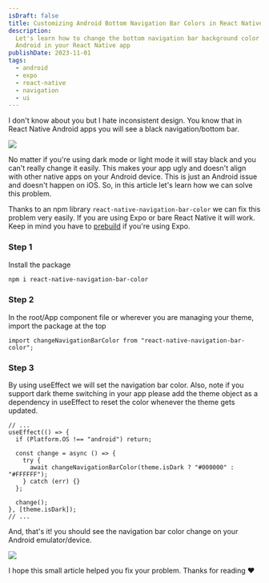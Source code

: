 ```yaml
---
isDraft: false
title: Customizing Android Bottom Navigation Bar Colors in React Native
description:
  Let's learn how to change the bottom navigation bar background color on
  Android in your React Native app
publishDate: 2023-11-01
tags:
  - android
  - expo
  - react-native
  - navigation
  - ui
---
```


I don't know about you but I hate inconsistent design. You know that in React Native Android apps you will see a black navigation/bottom bar.

![](/images/blog/customizing-android-bottom-navigation-bar-colors-in-react-native/Screenshot%202023-11-01%20at%203.16.41%E2%80%AFPM.png)

No matter if you're using dark mode or light mode it will stay black and you can't really change it easily. This makes your app ugly and doesn't align with other native apps on your Android device. This is just an Android issue and doesn't happen on iOS. So, in this article let's learn how we can solve this problem.

Thanks to an npm library `react-native-navigation-bar-color` we can fix this problem very easily. If you are using Expo or bare React Native it will work. Keep in mind you have to [prebuild](https://docs.expo.dev/workflow/prebuild/) if you're using Expo.

### **Step 1**

Install the package

```bash
npm i react-native-navigation-bar-color
```

### **Step 2**

In the root/App component file or wherever you are managing your theme, import the package at the top

```tsx
import changeNavigationBarColor from "react-native-navigation-bar-color";
```

### **Step 3**

By using useEffect we will set the navigation bar color. Also, note if you support dark theme switching in your app please add the theme object as a dependency in useEffect to reset the color whenever the theme gets updated.

```tsx
// ...
useEffect(() => {
  if (Platform.OS !== "android") return;

  const change = async () => {
    try {
      await changeNavigationBarColor(theme.isDark ? "#000000" : "#FFFFFF");
    } catch (err) {}
  };

  change();
}, [theme.isDark]);
// ...
```

And, that's it! you should see the navigation bar color change on your Android emulator/device.&nbsp;

![](/images/blog/customizing-android-bottom-navigation-bar-colors-in-react-native/Screenshot%202023-11-01%20at%203.16.52%E2%80%AFPM.png)

I hope this small article helped you fix your problem. Thanks for reading ❤️
